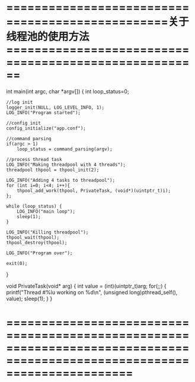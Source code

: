 # =================================================关于线程池的使用方法======================================================
int main(int argc, char *argv[]) 
{
    int loop_status=0;
    
    //log init
    logger_init(NULL, LOG_LEVEL_INFO, 1);
    LOG_INFO("Program started");

    //config init
    config_initialize("app.conf");

    //command parsing
    if(argc > 1)
        loop_status = command_parsing(argv);

    //process thread task
    LOG_INFO("Making threadpool with 4 threads");
    threadpool thpool = thpool_init(2);

    LOG_INFO("Adding 4 tasks to threadpool");
	for (int i=0; i<4; i++){
		thpool_add_work(thpool, PrivateTask, (void*)(uintptr_t)i);
	};

    while (loop_status) {
        LOG_INFO("main loop");
        sleep(1);
    }

    LOG_INFO("Killing threadpool");
    thpool_wait(thpool);
	thpool_destroy(thpool);

    LOG_INFO("Program over");
    
    exit(0);
}

void PrivateTask(void* arg) {
    int value = (int)(uintptr_t)arg;
    for(;;) {
        printf("Thread #%lu working on %d\n", (unsigned long)pthread_self(), value);
        sleep(1);
    }
}
# ==========================================================================================================================

